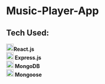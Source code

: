 # Music-Player-App

## Tech Used:
<b><img width="20px" src="https://user-images.githubusercontent.com/25181517/183897015-94a058a6-b86e-4e42-a37f-bf92061753e5.png" alt="react logo">React.js</b>
<br>
<b><img width="20px" src="https://user-images.githubusercontent.com/25181517/183859966-a3462d8d-1bc7-4880-b353-e2cbed900ed6.png" alt="Express logo"> Express.js</b>
<br>
<b><img width="20px" src="https://user-images.githubusercontent.com/25181517/182884177-d48a8579-2cd0-447a-b9a6-ffc7cb02560e.png" alt="MongoDB logo"> MongoDB</b>
<br>
<b><img width="20px" src="https://miro.medium.com/max/648/1*iDvsmUwzZQxJSKdL0xzwIA.png" alt="Mongoose logo"> Mongoose</b>
<br>
